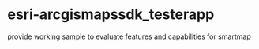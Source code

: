 # esri-arcgismapssdk_testerapp
provide working sample to evaluate features and capabilities for smartmap
